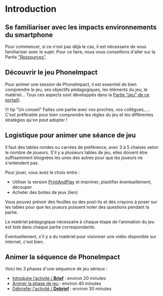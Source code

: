 # Introduction
## Se familiariser avec les impacts environnements du smartphone 
Pour commencer, si ce n'est pas déjà le cas, il est nécessaire de vous familiariser avec le sujet. Pour ce faire, nous vous conseillons d'aller sur la Partie ["Ressources"](../Ressources/Introduction.md).

## Découvrir le jeu PhoneImpact
Pour animer une session de PhoneImpact, il est essentiel de bien comprendre le jeu, ses objectifs pédagogiques, les éléments du jeu, le matériel... Tous ces aspects sont développés dans la [Partie "Jeu" de ce portail](../Jeu/Presentation.md)).

!!! tip "Un conseil"
    Faites une partie avec vos proches, vos collègues,.... C'est préférable pour bien comprendre les règles du jeu et les différentes stratégies qu'on peut adopter !

## Logistique pour animer une séance de jeu
Il faut des tables rondes ou carrées de préférence, avec 3 à 5 chaises selon le nombre de joueurs. S'il y a plusieurs tables de jeu, elles doivent être suffisamment éloignées les unes des autres pour que les joueurs ne s'entendent pas. 

Pour jouer, vous avez le choix entre :

- Utiliser la version [PrintAndPlay](../PrintAndPlay) et imprimer, plastifier éventuellement, découper
- Acheter des boites de jeux (lien)

Vous pouvez prévoir des feuilles ou des post-its et des crayons à poser sur les tables pour que les joueurs puissent noter des questions pendant la partie. 

Le matériel pédagogique nécessaire à chaque étape de l'animation du jeu est listé dans chaque partie correspondante.

Éventuellement, s'il y a du matériel pour visionner une vidéo disponible sur internet, c'est bien.


## Animer la séquence de PhoneImpact
Voici les 3 phases d'une séquence de jeu sérieux :

- [Introduire l’activité / **Brief**](Briefing.md) : environ 20 minutes
- [Animer la phase de jeu](PhaseDeJeu) : environ 40 minutes
- [Débriefer l'activité / **Debrief**](Debriefing.md) : environ 30 minutes

